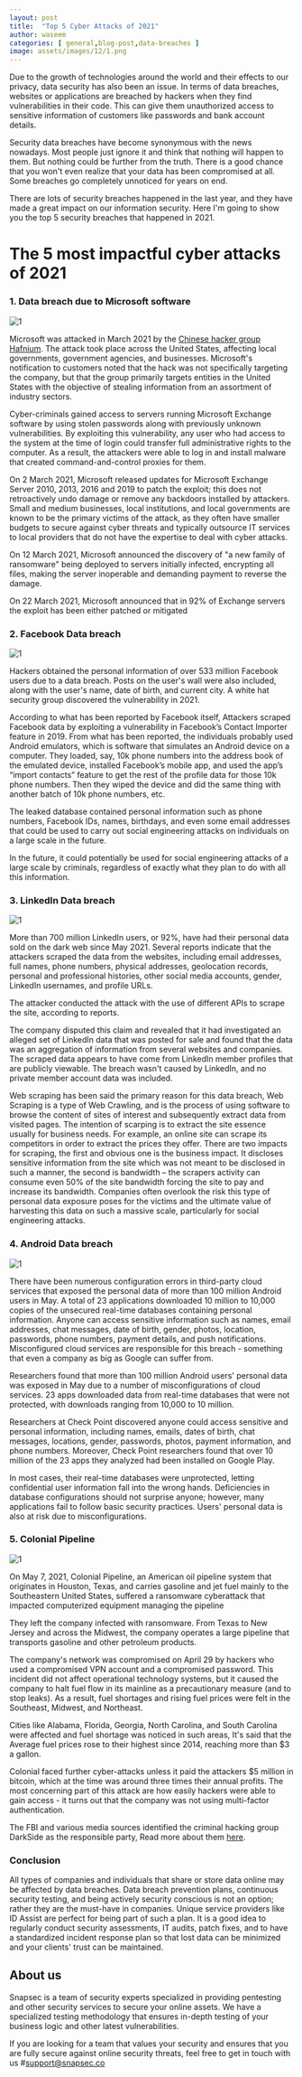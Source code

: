 ```yaml
---
layout: post
title:  "Top 5 Cyber Attacks of 2021"
author: waseem
categories: [ general,blog-post,data-breaches ]
image: assets/images/12/1.png
---
```







Due to the growth of technologies around the world and their effects to our privacy, data security has also been an issue. In terms of data breaches, websites or applications are breached by hackers when they find vulnerabilities in their code. This can give them unauthorized access to sensitive information of customers like passwords and bank account details.

Security data breaches have become synonymous with the news nowadays. Most people just ignore it and think that nothing will happen to them. But nothing could be further from the truth. There is a good chance that you won't even realize that your data has been compromised at all. Some breaches go completely unnoticed for years on end.

There are lots of security breaches happened in the last year, and they have made a great impact on our information security. Here I'm going to show you the top 5 security breaches that happened in 2021.



# The 5 most impactful cyber attacks of 2021

### 1. Data breach due to Microsoft software

![1](/blog/assets/images/12/2.png)


Microsoft was attacked in March 2021 by the [Chinese hacker group Hafnium](https://en.wikipedia.org/wiki/Hafnium_(group)). The attack took place across the United States, affecting local governments, government agencies, and businesses.
Microsoft's notification to customers noted that the hack was not specifically targeting the company, but that the group primarily targets entities in the United States with the objective of stealing information from an assortment of industry sectors.


Cyber-criminals gained access to servers running Microsoft Exchange software by using stolen passwords along with previously unknown vulnerabilities. By exploiting this vulnerability, any user who had access to the system at the time of login could transfer full administrative rights to the computer. As a result, the attackers were able to log in and install malware that created command-and-control proxies for them.

On 2 March 2021, Microsoft released updates for Microsoft Exchange Server 2010, 2013, 2016 and 2019 to patch the exploit; this does not retroactively undo damage or remove any backdoors installed by attackers. Small and medium businesses, local institutions, and local governments are known to be the primary victims of the attack, as they often have smaller budgets to secure against cyber threats and typically outsource IT services to local providers that do not have the expertise to deal with cyber attacks.

On 12 March 2021, Microsoft announced the discovery of "a new family of ransomware" being deployed to servers initially infected, encrypting all files, making the server inoperable and demanding payment to reverse the damage.

On 22 March 2021, Microsoft announced that in 92% of Exchange servers the exploit has been either patched or mitigated




### 2. Facebook  Data breach  

![1](/blog/assets/images/12/3.png)



Hackers obtained the personal information of over 533 million Facebook users due to a data breach. Posts on the user's wall were also included, along with the user's name, date of birth, and current city. A white hat security group discovered the vulnerability in 2021.


According to what has been reported by Facebook itself, Attackers scraped Facebook data by exploiting a vulnerability in Facebook’s Contact Importer feature in 2019. From what has been reported, the individuals probably used Android emulators, which is software that simulates an Android device on a computer. They loaded, say, 10k phone numbers into the address book of the emulated device, installed Facebook’s mobile app, and used the app’s “import contacts” feature to get the rest of the profile data for those 10k phone numbers. Then they wiped the device and did the same thing with another batch of 10k phone numbers, etc.

The leaked database contained personal information such as phone numbers, Facebook IDs, names, birthdays, and even some email addresses that could be used to carry out social engineering attacks on individuals on a large scale in the future.

In the future, it could potentially be used for social engineering attacks of a large scale by criminals, regardless of exactly what they plan to do with all this information.			




### 3. LinkedIn Data breach

![1](/blog/assets/images/12/4.png)

More than 700 million LinkedIn users, or 92%, have had their personal data sold on the dark web since May 2021. Several reports indicate that the attackers scraped the data from the websites, including email addresses, full names, phone numbers, physical addresses, geolocation records, personal and professional histories, other social media accounts, gender, LinkedIn usernames, and profile URLs.

The attacker conducted the attack with the use of different APIs to scrape the site, according to reports.

The company disputed this claim and revealed that it had investigated an alleged set of LinkedIn data that was posted for sale and found that the data was an aggregation of information from several websites and companies. The scraped data appears to have come from LinkedIn member profiles that are publicly viewable. The breach wasn't caused by LinkedIn, and no private member account data was included.

Web scraping has been said the primary reason for this data breach, Web Scraping is a type of Web Crawling, and is the process of using software to browse the content of sites of interest and subsequently extract data from visited pages. The intention of scarping is to extract the site essence usually for business needs. For example, an online site can scrape its competitors in order to extract the prices they offer.
There are two impacts for scraping, the first and obvious one is the business impact. It discloses sensitive information from the site which was not meant to be disclosed in such a manner, the second is bandwidth – the scrapers activity can consume even 50% of the site bandwidth forcing the site to pay and increase its bandwidth. Companies often overlook the risk this type of personal data exposure poses for the victims and the ultimate value of harvesting this data on such a massive scale, particularly for social engineering attacks.  



### 4. Android Data breach

![1](/blog/assets/images/12/5.png)


There have been numerous configuration errors in third-party cloud services that exposed the personal data of more than 100 million Android users in May. A total of 23 applications downloaded 10 million to 10,000 copies of the unsecured real-time databases containing personal information. Anyone can access sensitive information such as names, email addresses, chat messages, date of birth, gender, photos, location, passwords, phone numbers, payment details, and push notifications. Misconfigured cloud services are responsible for this breach - something that even a company as big as Google can suffer from.

Researchers found that more than 100 million Android users' personal data was exposed in May due to a number of misconfigurations of cloud services. 23 apps downloaded data from real-time databases that were not protected, with downloads ranging from 10,000 to 10 million. 

Researchers at Check Point discovered anyone could access sensitive and personal information, including names, emails, dates of birth, chat messages, locations, gender, passwords, photos, payment information, and phone numbers. Moreover, Check Point researchers found that over 10 million of the 23 apps they analyzed had been installed on Google Play. 

In most cases, their real-time databases were unprotected, letting confidential user information fall into the wrong hands. Deficiencies in database configurations should not surprise anyone; however, many applications fail to follow basic security practices. Users' personal data is also at risk due to misconfigurations.


### 5. Colonial Pipeline

![1](/blog/assets/images/12/6.png)


On May 7, 2021, Colonial Pipeline, an American oil pipeline system that originates in Houston, Texas, and carries gasoline and jet fuel mainly to the Southeastern United States, suffered a ransomware cyberattack that impacted computerized equipment managing the pipeline

They left the company infected with ransomware. From Texas to New Jersey and across the Midwest, the company operates a large pipeline that transports gasoline and other petroleum products.

The company's network was compromised on April 29 by hackers who used a compromised VPN account and a compromised password. This incident did not affect operational technology systems, but it caused the company to halt fuel flow in its mainline as a precautionary measure (and to stop leaks). 
As a result, fuel shortages and rising fuel prices were felt in the Southeast, Midwest, and Northeast. 

Cities like Alabama, Florida, Georgia, North Carolina, and South Carolina were affected and fuel shortage was noticed in such areas, It's said that the Average fuel prices rose to their highest since 2014, reaching more than $3 a gallon.


Colonial faced further cyber-attacks unless it paid the attackers $5 million in bitcoin, which at the time was around three times their annual profits.
The most concerning part of this attack are how easily hackers were able to gain access - it turns out that the company was not using multi-factor authentication.

The FBI and various media sources identified the criminal hacking group DarkSide as the responsible party, Read more about them [here](https://en.wikipedia.org/wiki/Colonial_Pipeline_ransomware_attack).

### Conclusion

All types of companies and individuals that share or store data online may be affected by data breaches. Data breach prevention plans, continuous security testing, and being actively security conscious is not an option; rather they are the must-have in companies. Unique service providers like ID Assist are perfect for being part of such a plan. It is a good idea to regularly conduct security assessments, IT audits, patch fixes, and to have a standardized incident response plan so that lost data can be minimized and your clients' trust can be maintained.



## About us

Snapsec is a team of security experts specialized in providing pentesting and other security services to secure your online assets. We have a specialized testing methodology that ensures in-depth testing of your business logic and other latest vulnerabilities. 

If you are looking for a team that values your security and ensures that you are fully secure against online security threats, feel free to get in touch with us #[support@snapsec.co](mailto:support@snapsec.co)
